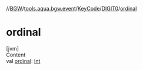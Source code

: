 //[BGW](../../../../index.md)/[tools.aqua.bgw.event](../../index.md)/[KeyCode](../index.md)/[DIGIT0](index.md)/[ordinal](ordinal.md)



# ordinal  
[jvm]  
Content  
val [ordinal](ordinal.md): [Int](https://kotlinlang.org/api/latest/jvm/stdlib/kotlin/-int/index.html)  



